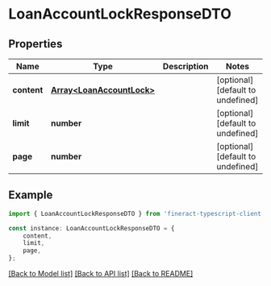 # LoanAccountLockResponseDTO


## Properties

Name | Type | Description | Notes
------------ | ------------- | ------------- | -------------
**content** | [**Array&lt;LoanAccountLock&gt;**](LoanAccountLock.md) |  | [optional] [default to undefined]
**limit** | **number** |  | [optional] [default to undefined]
**page** | **number** |  | [optional] [default to undefined]

## Example

```typescript
import { LoanAccountLockResponseDTO } from 'fineract-typescript-client';

const instance: LoanAccountLockResponseDTO = {
    content,
    limit,
    page,
};
```

[[Back to Model list]](../README.md#documentation-for-models) [[Back to API list]](../README.md#documentation-for-api-endpoints) [[Back to README]](../README.md)
